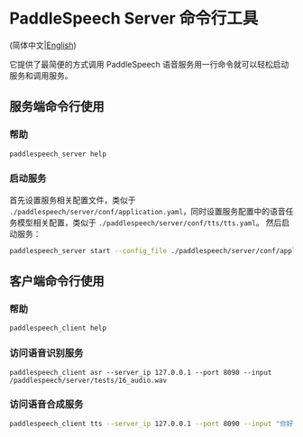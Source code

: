 # PaddleSpeech Server 命令行工具

(简体中文|[English](./README.md))

它提供了最简便的方式调用 PaddleSpeech 语音服务用一行命令就可以轻松启动服务和调用服务。

 ## 服务端命令行使用
 ### 帮助
 ```bash
 paddlespeech_server help
 ```
 ### 启动服务
 首先设置服务相关配置文件，类似于 `./paddlespeech/server/conf/application.yaml`，同时设置服务配置中的语音任务模型相关配置，类似于 `./paddlespeech/server/conf/tts/tts.yaml`。
 然后启动服务：
 ```bash
 paddlespeech_server start --config_file ./paddlespeech/server/conf/application.yaml
 ```

 ## 客户端命令行使用
 ### 帮助
 ```bash
 paddlespeech_client help
 ```
 ### 访问语音识别服务 
 ```
 paddlespeech_client asr --server_ip 127.0.0.1 --port 8090 --input /paddlespeech/server/tests/16_audio.wav
 ```
 
 ### 访问语音合成服务
 ```bash
 paddlespeech_client tts --server_ip 127.0.0.1 --port 8090 --input "你好，欢迎使用百度飞桨深度学习框架！" --output output.wav
 ```
